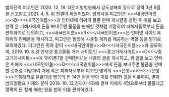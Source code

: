 범죄전력
피고인은 2020. 12. 18. 대전지방법원에서 강도상해죄 등으로 징역 3년 6월을 선고받고 2021. 4. 5. 위 판결이 확정되었다.
범죄사실
피고인은 <<<내국인이름>>>B<<</내국인이름>>>과 인터넷에 허위의 물품 판매 게시글을 올린 후 이를 보고 연락 온 피해자에게 돈을 보내주면 물품을 판매할 것처럼 기망하여 피해자들로부터 돈을 편취하기로 모의하고, <<<내국인이름>>>B<<</내국인이름>>>은 인터넷 사이트에 허위의 판매글을 게시하고, 피고인은 범행에 사용할 계좌를 제공하는 역할 등을 맡기로 모의하였다.
피고인은 위와 같이 <<<내국인이름>>>B<<</내국인이름>>>과 공모하여, 2019. 10. 8.경 인터넷 중고물품 거래 사이트인 <<<중고거래사이트>>>C<<</중고거래사이트>>>에 ‘아이폰7을 판매한다.'는 내용의 글을 게시하고, 위 글을 보고 연락 온 피해자 <<<내국인이름>>>D<<</내국인이름>>>에게 돈을 보내주면 물품을 판매할 것처럼 기망하여 이에 속은 피해자로부터 피고인 명의의 <<<은행>>>E<<</은행>>>은행계좌로 물품대금 명목의 돈 14만 원을 받아 이를 편취한 것을 비롯하여, 별지 범죄일람표 기재와 같이 2019. 10. 13.경까지 4회에 걸쳐 피해자 4명으로부터 물품대금 명목의 돈 합계 88만 원을 받아 이를 편취하였다.